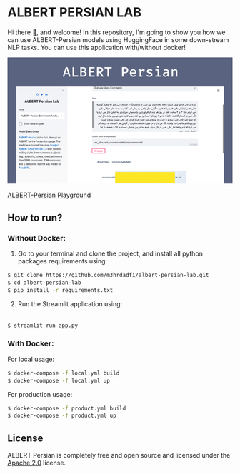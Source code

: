 # ALBERT PERSIAN LAB
Hi there :wave:, and welcome! In this repository, I'm going to show you how we can use ALBERT-Persian models using HuggingFace in some down-stream NLP tasks. You can use this application with/without docker!

[![ALBERT-Persian Demo](/assets/albert-fa-base-v2.png)](https://youtu.be/QmoLTk0rh8U)

[ALBERT-Persian Playground](http://albert-lab.m3hrdadfi.me/)

## How to run?

### Without Docker:

1. Go to your terminal and clone the project, and install all python packages requirements using:

``` bash
$ git clone https://github.com/m3hrdadfi/albert-persian-lab.git
$ cd albert-persian-lab
$ pip install -r requirements.txt
```

2. Run the Streamlit application using:
``` bash

$ streamlit run app.py
```

### With Docker:

For local usage:

``` bash
$ docker-compose -f local.yml build
$ docker-compose -f local.yml up 
```

For production usage:

``` bash
$ docker-compose -f product.yml build
$ docker-compose -f product.yml up 
```

## License

ALBERT Persian is completely free and open source and licensed under the [Apache 2.0](https://www.apache.org/licenses/LICENSE-2.0) license.
